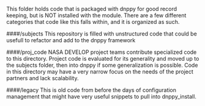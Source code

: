 This folder holds code that is packaged with dnppy for good record keeping, but is NOT installed with the module. There are a few different categories that code like this falls within, and it is organized as such.

####/subjects
This repository is filled with unstructured code that could be usefull to refactor and add to the dnppy framework

####/proj_code
NASA DEVELOP project teams contribute specialized code to this directory. Project code is evaluated for its generality and moved up to the subjects folder, then into dnppy if some generalization is possible. Code in this directory may have a very narrow focus on the needs of the project partners and lack scalability. 

####/legacy
This is old code from before the days of configuration management that might have very useful snippets to pull into dnppy_install.
